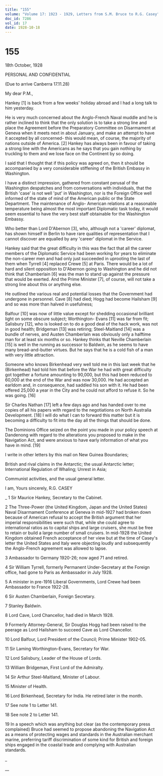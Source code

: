 ```yaml
---
title: "155"
volume: "Volume 17: 1923 - 1929, Letters from S.M. Bruce to R.G. Casey"
doc_id: 7286
vol_id: 17
date: 1928-10-18
---
```


# 155

18th October, 1928

PERSONAL AND CONFIDENTIAL

(Due to arrive Canberra 17.11.28)

My dear P.M.,

Hankey [1] is back from a few weeks' holiday abroad and I had a long talk to him yesterday.

He is very much concerned about the Anglo-French Naval muddle and he is rather inclined to think that the only solution is to take a strong line and place the Agreement before the Preparatory Committee on Disarmament at Geneva when it meets next in about January, and make an attempt to have it accepted by all concerned- this would mean, of course, the majority of nations outside of America. [2] Hankey has always been in favour of taking a strong line with the Americans as he says that you gain nothing by truckling to them and we lose face on the Continent by so doing.

I said that I thought that if this policy was agreed on, then it should be accompanied by a very considerable stiffening of the British Embassy in Washington.

I have a distinct impression, gathered from constant perusal of the Washington despatches and from conversations with individuals, that the British 'case' is not well 'put' in Washington, nor is the Foreign Office well informed of the state of mind of the American public or the State Department. The maintenance of Anglo- American relations at a reasonable temperature being almost the most important Diplomatic task today, it would seem essential to have the very best staff obtainable for the Washington Embassy.

Who better than Lord D'Abernon [3], who, although not a 'career' diplomat, has shown himself in Berlin to have rare qualities of representation that I cannot discover are equalled by any 'career' diplomat in the Service.

Hankey said that the great difficulty in this was the fact that all the career members of the Diplomatic Service had been working for years to eliminate the non-career men and had only just succeeded in uprooting the last of them when Tyrrell [4] replaced Crewe [5] at Paris. There would be a lot of hard and silent opposition to D'Abernon going to Washington and he did not think that Chamberlain [6] was the man to stand up against the pressure that would be exerted. And the Prime Minister [7], of course, will not take a strong line about this or anything else.

He outlined the various real and potential losses that the Government had undergone in personnel. Cave [8] had died; Hogg had become Hailsham [9] and so was more than halved in usefulness;

Balfour [10] was now of little value except for shedding occasional brilliant light on some obscure subject; Worthington- Evans [11] was far from fit; Salisbury [12], who is looked on to do a good deal of the hack work, was not in good health; Bridgeman [13] was retiring; Steel-Maitland [14] was a bundle of nerves, and Austen Chamberlain was obviously only a halftime man for at least six months or so. Hankey thinks that Neville Chamberlain [15] is well in the running as successor to Baldwin, as he seems to have many bread-and-butter virtues. But he says that he is a cold fish of a man with very little attraction.

Someone who knows Birkenhead very well told me in this last week that he (Birkenhead) had told him that before the War he had with great difficulty got together a fortune amounting to 90,000, but this had been reduced to 60,000 at the end of the War and was now 30,000. He had accepted an earldom and, in consequence, had saddled his son with it. He had been offered 25,000 a year in the City and he could not afford to refuse it. So he was going. [16]

Sir Charles Nathan [17] left a few days ago and has handed over to me copies of all his papers with regard to the negotiations on North Australia Development. [18] I will do what I can to forward this matter but it is becoming a difficulty to fit into the day all the things that should be done.

The Dominions Office seized on the point you made in your policy speech at Dandenong with regard to the alterations you proposed to make in the Navigation Act, and were anxious to have early information of what you have in mind. [19]

I write in other letters by this mail on New Guinea Boundaries;

British and rival claims in the Antarctic; the usual Antarctic letter; International Regulation of Whaling; Unrest in Asia;

Communist activities, and the usual general letter.

I am, Yours sincerely, R.G. CASEY 

_ 1 Sir Maurice Hankey, Secretary to the Cabinet.

2 The Three-Power (the United Kingdom, Japan and the United States) Naval Disarmament Conference at Geneva in mid-1927 had broken down because of American refusal to accept the British argument that her imperial responsibilities were such that, while she could agree to international ratios as to capital ships and large cruisers, she must be free to retain or build a large number of small cruisers. In mid-1928 the United Kingdom obtained French acceptance of her view but at the time of Casey's letter the United States and Italy were objecting loudly and subsequently the Anglo-French agreement was allowed to lapse.

3 Ambassador to Germany 1920-26; now aged 71 and retired.

4 Sir William Tyrrell, formerly Permanent Under-Secretary at the Foreign office, had gone to Paris as Ambassador in July 1928.

5 A minister in pre-1916 Liberal Governments, Lord Crewe had been Ambassador to France 1922-28.

6 Sir Austen Chamberlain, Foreign Secretary.

7 Stanley Baldwin.

8 Lord Cave, Lord Chancellor, had died in March 1928.

9 Formerly Attorney-General, Sir Douglas Hogg had been raised to the peerage as Lord Hailsham to succeed Cave as Lord Chancellor.

10 Lord Balfour, Lord President of the Council; Prime Minister 1902-05.

11 Sir Laming Worthington-Evans, Secretary for War.

12 Lord Salisbury, Leader of the House of Lords.

13 William Bridgeman, First Lord of the Admiralty.

14 Sir Arthur Steel-Maitland, Minister of Labour.

15 Minister of Health.

16 Lord Birkenhead, Secretary for India. He retired later in the month.

17 See note 1 to Letter 141.

18 See note 2 to Letter 141.

19 In a speech which was anything but clear (as the contemporary press complained) Bruce had seemed to propose abandoning the Navigation Act as a means of protecting wages and standards in the Australian merchant marine, preferring tariff discrimination of some kind for British and foreign ships engaged in the coastal trade and complying with Australian standards.

_

__
